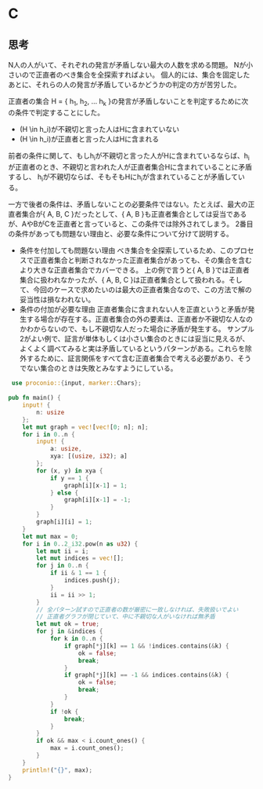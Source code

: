 # C
## 思考
N人の人がいて、それぞれの発言が矛盾しない最大の人数を求める問題。
Nが小さいので正直者のべき集合を全探索すればよい。
個人的には、集合を固定したあとに、それらの人の発言が矛盾しているかどうかの判定の方が苦労した。

正直者の集合 H = { h<sub>1</sub>, h<sub>2</sub>, ... h<sub>k</sub> }の発言が矛盾しないことを判定するために次の条件で判定することにした。
- \(H \in h_i\)が不親切と言った人はHに含まれていない
- \(H \in h_i\)が正直者と言った人はHに含まれる

前者の条件に関して、もしh<sub>i</sub>が不親切と言った人がHに含まれているならば、h<sub>i</sub>が正直者のとき、不親切と言われた人が正直者集合Hに含まれていることに矛盾するし、
h<sub>i</sub>が不親切ならば、そもそもHにh<sub>i</sub>が含まれていることが矛盾している。

一方で後者の条件は、矛盾しないことの必要条件ではない。たとえば、最大の正直者集合が{ A, B, C }だったとして、{ A, B }も正直者集合としては妥当であるが、AやBがCを正直者と言っていると、この条件では除外されてしまう。
2番目の条件があっても問題ない理由と、必要な条件について分けて説明する。
- 条件を付加しても問題ない理由
べき集合を全探索しているため、このプロセスで正直者集合と判断されなかった正直者集合があっても、その集合を含むより大きな正直者集合でカバーできる。
上の例で言うと{ A, B }では正直者集合に扱われなかったが、{ A, B, C }は正直者集合として扱われる。そして、今回のケースで求めたいのは最大の正直者集合なので、この方法で解の妥当性は損なわれない。
- 条件の付加が必要な理由
正直者集合に含まれない人を正直というと矛盾が発生する場合が存在する。正直者集合の外の要素は、正直者か不親切な人なのかわからないので、もし不親切な人だった場合に矛盾が発生する。
サンプル2がよい例で、証言が単体もしくは小さい集合のときには妥当に見えるが、よくよく調べてみると実は矛盾しているというパターンがある。これらを除外するために、証言関係をすべて含む正直者集合で考える必要があり、そうでない集合のときは失敗とみなすようにしている。
```rust
 use proconio::{input, marker::Chars};
 
pub fn main() {
    input! {
        n: usize
    };
    let mut graph = vec![vec![0; n]; n];
    for i in 0..n {
        input! {
            a: usize,
            xya: [(usize, i32); a]
        };
        for (x, y) in xya {
            if y == 1 {
                graph[i][x-1] = 1;
            } else {
                graph[i][x-1] = -1;
            }
        }
        graph[i][i] = 1;
    }
    let mut max = 0;
    for i in 0..2_i32.pow(n as u32) {
        let mut ii = i;
        let mut indices = vec![];
        for j in 0..n {
            if ii & 1 == 1 {
                indices.push(j);
            }
            ii = ii >> 1;
        }
        // 全パターン試すので正直者の数が厳密に一致しなければ、失敗扱いでよい
        // 正直者グラフが閉じていて、中に不親切な人がいなければ無矛盾
        let mut ok = true;
        for j in &indices {
            for k in 0..n {
                if graph[*j][k] == 1 && !indices.contains(&k) {
                    ok = false;
                    break;
                }
                if graph[*j][k] == -1 && indices.contains(&k) {
                    ok = false;
                    break;
                }
            }
            if !ok {
                break;
            }
        }
        if ok && max < i.count_ones() {
            max = i.count_ones();
        }
    }
    println!("{}", max);
}
```
